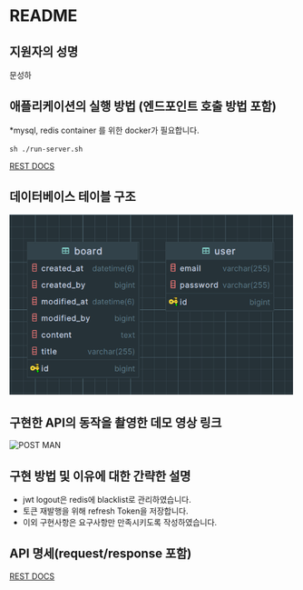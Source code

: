 # README

## 지원자의 성명

문성하

## 애플리케이션의 실행 방법 (엔드포인트 호출 방법 포함)

*mysql, redis container 를 위한 docker가 필요합니다.

`sh ./run-server.sh`

[REST DOCS](https://htmlpreview.github.io/?https://github.com/azqazq195/wanted-pre-onboarding-backend/blob/master/src/main/resources/static/docs/restdocs.html)

## 데이터베이스 테이블 구조

<p align="left">
  <img src="assets/diagram.png" alt="diagram" width="500"/>
</p>

## 구현한 API의 동작을 촬영한 데모 영상 링크

![POST MAN](assets/postman.gif)

## 구현 방법 및 이유에 대한 간략한 설명

- jwt logout은 redis에 blacklist로 관리하였습니다.
- 토큰 재발행을 위해 refresh Token을 저장합니다.
- 이외 구현사항은 요구사항만 만족시키도록 작성하였습니다.

## API 명세(request/response 포함)

[REST DOCS](https://htmlpreview.github.io/?https://github.com/azqazq195/wanted-pre-onboarding-backend/blob/master/src/main/resources/static/docs/restdocs.html)
